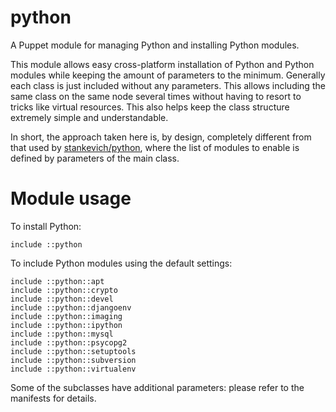 # python

A Puppet module for managing Python and installing Python modules.

This module allows easy cross-platform installation of Python and Python
modules while keeping the amount of parameters to the minimum. Generally each
class is just included without any parameters. This allows including the same
class on the same node several times without having to resort to tricks like
virtual resources. This also helps keep the class structure extremely simple
and understandable.

In short, the approach taken here is, by design, completely different
from that used by
[stankevich/python](https://forge.puppet.com/stankevich/python), where the list
of modules to enable is defined by parameters of the main class.

# Module usage

To install Python:

    include ::python

To include Python modules using the default settings:

    include ::python::apt
    include ::python::crypto
    include ::python::devel
    include ::python::djangoenv
    include ::python::imaging
    include ::python::ipython
    include ::python::mysql
    include ::python::psycopg2
    include ::python::setuptools
    include ::python::subversion
    include ::python::virtualenv

Some of the subclasses have additional parameters: please refer to the manifests for details.

